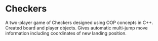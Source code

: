 # Checkers
A two-player game of Checkers designed using OOP concepts in C++. 
Created board and player objects.
Gives automatic multi-jump move information including coordinates of new landing position.
